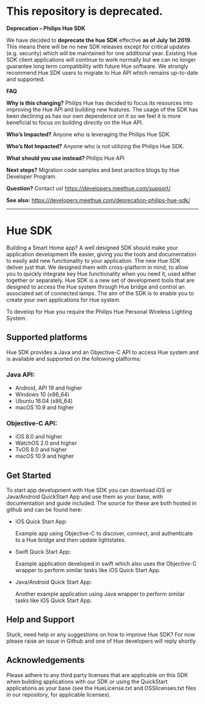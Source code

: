 # This repository is deprecated.

**Deprecation – Philips Hue SDK**

We have decided to **deprecate the hue SDK** effective **as of July 1st 2019**. This means there will be no new SDK releases except for critical updates (e.g. security) which will be maintained for one additional year. Existing Hue SDK client applications will continue to work normally but we can no longer guarantee long term compatibility with future Hue software. We strongly recommend Hue SDK users to migrate to Hue API which remains up-to-date and supported.

**FAQ**

**Why is this changing?** Philips Hue has decided to focus its resources into improving the Hue API and building new features. The usage of the SDK has been declining as has our own dependence on it so we feel it is more beneficial to focus on building directly on the Hue API.

**Who’s Impacted?** Anyone who is leveraging the Philips Hue SDK.

**Who’s Not Impacted?** Anyone who is not utilizing the Philips Hue SDK.

**What should you use instead?** Philips Hue API

**Next steps?** Migration code samples and best practice blogs by Hue Developer Program.

**Question?** Contact us! https://developers.meethue.com/support/

**See also:** https://developers.meethue.com/deprecation-philips-hue-sdk/

-----

# Hue SDK

Building a Smart Home app? A well designed SDK should make your application development life easier, giving you the tools and documentation to easily add new functionality to your application. The new Hue SDK deliver just that. We designed them with cross-platform in mind, to allow you to quickly integrate key Hue functionality when you need it, used either together or separately. Hue SDK is a new set of development tools that are designed to access the Hue system through Hue bridge and control an associated set of connected lamps. The aim of the SDK is to enable you to create your own applications for Hue system.

To develop for Hue you require the Philips Hue Personal Wireless Lighting System.

## Supported platforms
Hue SDK provides a Java and an Objective-C API to access Hue system and is available and supported on the following platforms:

### Java API:
* Android, API 19 and higher
* Windows 10 (x86_64)
* Ubuntu 16.04 (x86_64)
* macOS 10.9 and higher

### Objective-C API:
* iOS 8.0 and higher
* WatchOS 2.0 and higher
* TvOS 8.0 and higher
* macOS 10.9 and higher


## Get Started
To start app development with Hue SDK you can download iOS or Java/Android QuickStart App and use them as your base, with documentation and guide included. The source for these are both hosted in github and can be found here:

* iOS Quick Start App:

  Example app using Objective-C to discover, connect, and authenticate to a Hue bridge and then update lightstates.

* Swift Quick Start App: 
    
  Example application developed in swift which also uses the Objective-C wrapper to perform similar tasks like iOS Quick Start App.

* Java/Android Quick Start App:
    
  Another example application using Java wrapper to perform similar tasks like iOS Quick Start App.

## Help and Support
Stuck, need help or any suggestions on how to improve Hue SDK? For now please raise an issue in Github and one of Hue developers will reply shortly.

## Acknowledgements
Please adhere to any third party licenses that are applicable on this SDK when building applications with our SDK or using the QuickStart applications as your base
(see the HueLicense.txt and OSSlicenses.txt files in our repository, for applicable licenses).
